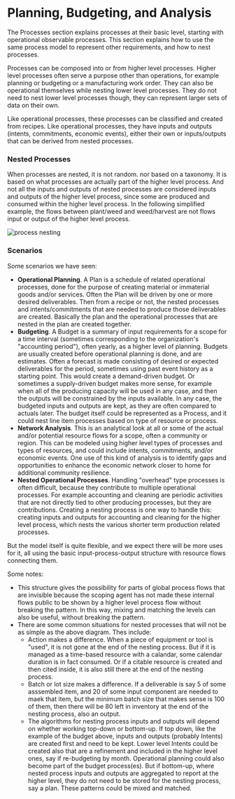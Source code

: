 # Planning, Budgeting, and Analysis

The Processes section explains processes at their basic level, starting with operational observable processes.  This section explains how to use the same process model to represent other requirements, and how to nest processes.

Processes can be composed into or from higher level processes.  Higher level processes often serve a purpose other than operations, for example planning or budgeting or a manufacturing work order.  They can also be operational themselves while nesting lower level processes.  They do not need to nest lower level processes though, they can represent larger sets of data on their own.

Like operational processes, these processes can be classified and created from recipes.  Like operational processes, they have inputs and outputs (intents, commitments, economic events), either their own or inputs/outputs that can be derived from nested processes.

### Nested Processes

When processes are nested, it is not random. nor based on a taxonomy. It is based on what processes are actually part of the higher level process. And not all the inputs and outputs of nested processes are considered inputs and outputs of the higher level process, since some are produced and consumed within the higher level process.  In the following simplified example, the flows between plant/weed and weed/harvest are not flows input or output of the higher level process.

![process nesting](https://rawgit.com/valueflows/valueflows/master/release-doc-in-process/nesting.png)

### Scenarios

Some scenarios we have seen:
* <b>Operational Planning</b>.  A Plan is a schedule of related operational processes, done for the purpose of creating material or immaterial goods and/or services.  Often the Plan will be driven by one or more desired deliverables.  Then from a recipe or not, the nested processes and intents/commitments that are needed to produce those deliverables are created.  Basically the plan and the operational processes that are nested in the plan are created together.
* <b>Budgeting</b>.  A Budget is a summary of input requirements for a scope for a time interval (sometimes corresponding to the organization's "accounting period"), often yearly, as a higher level of planning.  Budgets are usually created before operational planning is done, and are estimates.  Often a forecast is made consisting of desired or expected deliverables for the period, sometimes using past event history as a starting point.  This would create a demand-driven budget.  Or sometimes a supply-driven budget makes more sense, for example when all of the producing capacity will be used in any case, and then the outputs will be constrained by the inputs available.  In any case, the budgeted inputs and outputs are kept, as they are often compared to actuals later.  The budget itself could be represented as a Process, and it could nest line item processes based on type of resource or process.
* <b>Network Analysis</b>.  This is an analytical look at all or some of the actual and/or potential resource flows for a scope, often a community or region.  This can be modeled using higher level types of processes and types of resources, and could include intents, commitments, and/or economic events.  One use of this kind of analysis is to identify gaps and opportunities to enhance the economic network closer to home for additional community resilience.
* <b>Nested Operational Processes</b>.  Handling "overhead" type processes is often difficult, because they contribute to multiple operational processes.  For example accounting and cleaning are periodic activities that are not directly tied to other producing processes, but they are contributions.  Creating a nesting process is one way to handle this: creating inputs and outputs for accounting and cleaning for the higher level process, which nests the various shorter term production related processes.

But the model itself is quite flexible, and we expect there will be more uses for it, all using the basic input-process-output structure with resource flows connecting them.

Some notes:
* This structure gives the possibility for parts of global process flows that are invisible because the scoping agent has not made these internal flows public to be shown by a higher level process flow without breaking the pattern.  In this way, mixing and matching the levels can also be useful, without breaking the pattern.
* There are some common situations for nested processes that will not be as simple as the above diagram.  Thes include:
    * Action makes a difference.  When a piece of equipment or tool is "used", it is not gone at the end of the nesting process.  But if it is managed as a time-based resource with a calandar, some calendar duration is in fact consumed.  Or if a citable resource is created and then cited inside, it is also still there at the end of the nesting process.
    * Batch or lot size makes a difference.  If a deliverable is say 5 of some asssembled item, and 20 of some input component are needed to maek that item, but the minimum batch size that makes sense is 100 of them, then there will be 80 left in inventory at the end of the nesting process, also an output.
    * The algorithms for nesting process inputs and outputs will depend on whether working top-down or bottom-up.  If top down, like the example of the budget above, inputs and outputs (probably Intents) are created first and need to be kept.  Lower level Intents could be created also that are a refinement and included in the higher level ones, say if re-budgeting by month. Operational planning could also become part of the budget process(es).  But if bottom-up, where nested process inputs and outputs are aggregated to report at the higher level, they do not need to be stored for the nesting process, say a plan.  These patterns could be mixed and matched.
